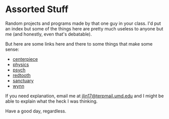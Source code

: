 # Assorted Stuff

Random projects and programs made by that one guy in your class. I'd put an index but some of the things here are pretty much useless to anyone but me (and honestly, even that's debatable).

But here are some links here and there to some things that make some sense:

- [centerpiece](/centerpiece/)
- [physics](/physics/)
- [psych](/psych/)
- [redtooth](/redtooth/)
- [sanctuary](/sanctuary/)
- [wynn](/wynn/)

If you need explanation, email me at [jlin17@terpmail.umd.edu](mailto:jlin17@terpmail.umd.edu) and I might be able to explain what the heck I was thinking.

Have a good day, regardless.
